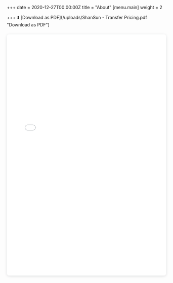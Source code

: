 +++
date = 2020-12-27T00:00:00Z
title = "About"
[menu.main]
weight = 2

+++
⬇️ [Download as PDF](/uploads/ShanSun - Transfer Pricing.pdf "Download as PDF")

<div style="position: relative; width: 100%; height: 0; padding-top: 141.4286%;
padding-bottom: 48px; box-shadow: 0 2px 8px 0 rgba(63,69,81,0.16); margin-top: 1.6em; margin-bottom: 0.9em; overflow: hidden;
border-radius: 8px; will-change: transform;">
<iframe style="position: absolute; width: 100%; height: 100%; top: 0; left: 0; border: none; padding: 0;margin: 0;"
src="[https://www.canva.com/design/DAEl_iquao8/view](https://www.canva.com/design/DAEl_iquao8/view "https://www.canva.com/design/DAEl_iquao8/view")">
</iframe>
</div>